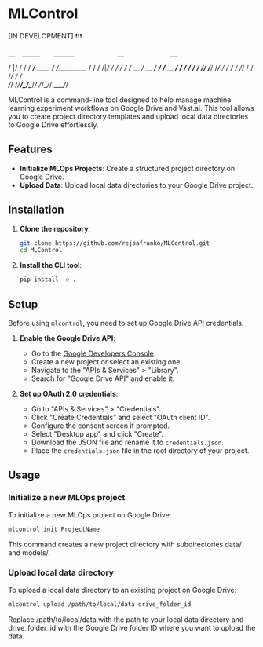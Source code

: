 # MLControl


[IN DEVELOPMENT] ❗❗❗

    __  _____    ______            __             __
   /  |/  / /   / ____/___  ____  / /__________  / /
  / /|_/ / /   / /   / __ \/ __ \/ __/ ___/ __ \/ / 
 / /  / / /___/ /___/ /_/ / / / / /_/ /  / /_/ / /  
/_/  /_/_____/\____/\____/_/ /_/\__/_/   \____/_/ 

MLControl is a command-line tool designed to help manage machine learning experiment workflows on Google Drive and Vast.ai. This tool allows you to create project directory templates and upload local data directories to Google Drive effortlessly.

## Features

- **Initialize MLOps Projects**: Create a structured project directory on Google Drive.
- **Upload Data**: Upload local data directories to your Google Drive project.

## Installation

1. **Clone the repository**:
    ```sh
    git clone https://github.com/rejsafranko/MLControl.git
    cd MLControl
    ```

2. **Install the CLI tool**:
    ```sh
    pip install -e .
    ```

## Setup

Before using `mlcontrol`, you need to set up Google Drive API credentials.

1. **Enable the Google Drive API**:
    - Go to the [Google Developers Console](https://console.developers.google.com/).
    - Create a new project or select an existing one.
    - Navigate to the "APIs & Services" > "Library".
    - Search for "Google Drive API" and enable it.

2. **Set up OAuth 2.0 credentials**:
    - Go to "APIs & Services" > "Credentials".
    - Click "Create Credentials" and select "OAuth client ID".
    - Configure the consent screen if prompted.
    - Select "Desktop app" and click "Create".
    - Download the JSON file and rename it to `credentials.json`.
    - Place the `credentials.json` file in the root directory of your project.

## Usage

### Initialize a new MLOps project

To initialize a new MLOps project on Google Drive:

```sh
mlcontrol init ProjectName
```

This command creates a new project directory with subdirectories data/ and models/.

### Upload local data directory
To upload a local data directory to an existing project on Google Drive:

```sh
mlcontrol upload /path/to/local/data drive_folder_id
```

Replace /path/to/local/data with the path to your local data directory and drive_folder_id with the Google Drive folder ID where you want to upload the data.
